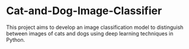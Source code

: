 # Cat-and-Dog-Image-Classifier
This project aims to develop an image classification model to distinguish between images of cats and dogs using deep learning techniques in Python.
